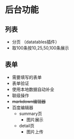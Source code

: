 # 后台功能

## 列表
- 分页 （datatables插件）
 - 取100条按10,25,50,100条展示

## 表单
- 需要填写的表单
- 表单验证
- 使用本地数据自动补全
- 联级操作
- <del>markdown编辑器</del>
- 百度编辑器
  - summary页
    - 图片展示
  - detail页
    - 图片上传